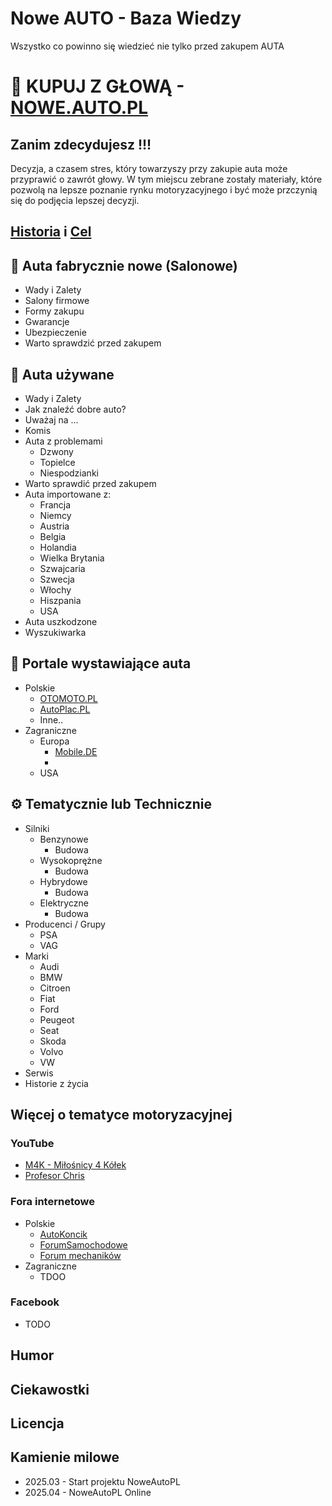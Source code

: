 # Nowe AUTO - Baza Wiedzy
Wszystko co powinno się wiedzieć nie tylko przed zakupem AUTA

# :rotating_light: KUPUJ Z GŁOWĄ - [NOWE.AUTO.PL](https://nowe.auto.pl)

## Zanim zdecydujesz !!!
Decyzja, a czasem stres, który towarzyszy przy zakupie auta może przyprawić o zawrót głowy. W tym miejscu zebrane zostały materiały, które pozwolą na lepsze poznanie rynku motoryzacyjnego i być może przczynią się do podjęcia lepszej decyzji. 

## [Historia](https://github.com/noweauto/BazaWiedzy/blob/main/Historia.md#historia) i [Cel](https://github.com/noweauto/BazaWiedzy/blob/main/Cel.md#cel)

## :blue_car: Auta fabrycznie nowe (Salonowe)
* Wady i Zalety
* Salony firmowe
* Formy zakupu
* Gwarancje
* Ubezpieczenie
* Warto sprawdzić przed zakupem

## :red_car: Auta używane
* Wady i Zalety
* Jak znaleźć dobre auto?
* Uważaj na ...
* Komis
* Auta z problemami
  * Dzwony
  * Topielce
  * Niespodzianki
* Warto sprawdić przed zakupem
* Auta importowane z:
  * Francja
  * Niemcy
  * Austria
  * Belgia
  * Holandia
  * Wielka Brytania
  * Szwajcaria
  * Szwecja
  * Włochy
  * Hiszpania
  * USA
* Auta uszkodzone
* Wyszukiwarka

## :pushpin: Portale wystawiające auta
* Polskie
  * [OTOMOTO.PL](https://otomoto.pl)
  * [AutoPlac.PL](https://autoplac.pl)
  * Inne..
* Zagraniczne
  * Europa
    * [Mobile.DE](https://mobile.de)
    * []()
  * USA


## :gear: Tematycznie lub Technicznie
* Silniki
  * Benzynowe
    * Budowa
  * Wysokoprężne
    * Budowa
  * Hybrydowe
    * Budowa
  * Elektryczne
    * Budowa
* Producenci / Grupy
  * PSA
  * VAG
* Marki
  * Audi
  * BMW
  * Citroen
  * Fiat
  * Ford
  * Peugeot
  * Seat
  * Skoda
  * Volvo
  * VW
* Serwis
* Historie z życia

## Więcej o tematyce motoryzacyjnej
### YouTube
* [M4K - Miłośnicy 4 Kółek]()
* [Profesor Chris]()
### Fora internetowe
* Polskie
  * [AutoKoncik](https://forum.autokoncik.pl)
  * [ForumSamochodowe](https://www.forumsamochodowe.pl/)
  * [Forum mechaników]()
* Zagraniczne
  * TDOO
### Facebook
* TODO

## Humor

## Ciekawostki



## Licencja


## Kamienie milowe
* 2025.03 - Start projektu NoweAutoPL
* 2025.04 - NoweAutoPL Online
